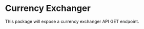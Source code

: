 Currency Exchanger
==============

This package will expose a currency exchanger API GET endpoint.

